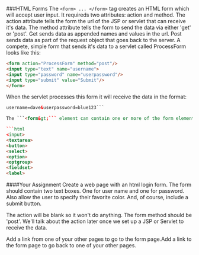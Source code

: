 <!--djw:done-->
###HTML Forms
The ```<form> ... </form>``` tag creates an HTML form which will accept user input. It requireds two attributes: action and method. The action attribute tells the form the url of the JSP or servlet that can receive it's data. The method attribute tells the form to send the data via either 'get' or 'post'. Get sends data as appended names and values in the url. Post sends data as part of the request object that goes back to the server.
A compete, simple form that sends it's data to a servlet called ProcessForm looks like this: 

```html
<form action="ProcessForm" method="post"/>
<input type="text" name="username">
<input type="password" name="userpassword"/>
<input type="submit" value="Submit"/>
</form>
```
When the servlet processes this form it will receive the data in the format:
```html
username=dave&userpassword=blue123```

The ```<form&gt;``` element can contain one or more of the form elements shown below. Every form element that passes data must contain a name attribute.

```html
<input>
<textarea>
<button>
<select>
<option>
<optgroup>
<fieldset>
<label>
```

####Your Assignment
Create a web page with an html login form. The form should contain two text boxes. One for user name and one for password. Also allow the user to specify their favorite color. And, of course, include a submit button.

The action will be blank so it won't do anything. The form method should be 'post'. We'll talk about the action later once we set up a JSP or Servlet to receive the data.

Add a link from one of your other pages to go to the form page.Add a link to the form page to go back to one of your other pages. 

